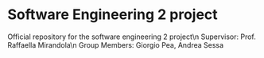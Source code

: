 # Software Engineering 2 project

Official repository for the software engineering 2 project\n
Supervisor: Prof. Raffaella Mirandola\n
Group Members: Giorgio Pea, Andrea Sessa
